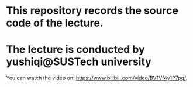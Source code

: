# This repository records the source code of the lecture.
# The lecture is conducted by yushiqi@SUSTech university

You can watch the video on: https://www.bilibili.com/video/BV1Vf4y1P7pq/.
